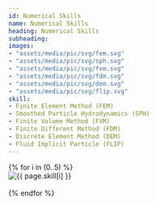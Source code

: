 ```yaml
---
id: Numerical Skills
name: Numerical Skills
heading: Numerical Skills
subheading: 
images: 
- "assets/media/pic/svg/fem.svg" 
- "assets/media/pic/svg/sph.svg" 
- "assets/media/pic/svg/fvm.svg" 
- "assets/media/pic/svg/fdm.svg" 
- "assets/media/pic/svg/dem.svg" 
- "assets/media/pic/svg/flip.svg" 
skill: 
- Finite Element Method (FEM)
- Smoothed Particle Hydrodynamics (SPH)
- Finite Volume Method (FVM)
- Finite Different Method (FDM)
- Discrete Element Method (DEM)
- Fluid Implicit Particle (FLIP)
---
```


<div class="row ">
    {% for i in (0..5) %}
    <div class="col-lg-3 item-center">
        <img src="{{ page.images[i] }}" class="img-skill " alt="{{ page.skill[i] }}"> 
        <div class="text-center">
            &nbsp;
        </div>
    </div> 
    {% endfor %}
</div>


<!-- <img src="https://cdn.jsdelivr.net/gh/devicons/devicon/icons/cplusplus/cplusplus-original.svg" class="img-skill"> -->
          
          